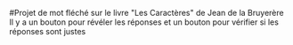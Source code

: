 #Projet de mot fléché sur le livre "Les Caractères" de Jean de la Bruyerère
Il y a un bouton pour révéler les réponses et un bouton pour vérifier si les réponses sont justes